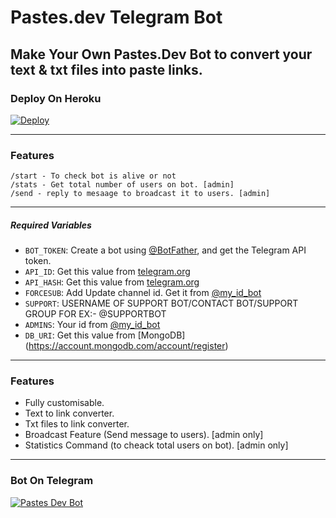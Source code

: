 # Pastes.dev Telegram Bot
Make Your Own Pastes.Dev Bot to convert your text & txt files into paste links.
---
### Deploy On Heroku

[![Deploy](https://www.herokucdn.com/deploy/button.svg)](https://heroku.com/deploy?template=https://github.com/PandazNetwork/pastebot)

---
### Features
```
/start - To check bot is alive or not
/stats - Get total number of users on bot. [admin]
/send - reply to mesaage to broadcast it to users. [admin]
```

---
##### Required Variables

* `BOT_TOKEN`: Create a bot using [@BotFather](https://telegram.me/BotFather), and get the Telegram API token.
* `API_ID`: Get this value from [telegram.org](https://my.telegram.org/apps)
* `API_HASH`: Get this value from [telegram.org](https://my.telegram.org/apps)
* `FORCESUB`: Add Update channel id. Get it from [@my_id_bot](https://t.me/my_id_bot)
* `SUPPORT`: USERNAME OF SUPPORT BOT/CONTACT BOT/SUPPORT GROUP FOR EX:- @SUPPORTBOT
* `ADMINS`: Your id from [@my_id_bot](https://t.me/my_id_bot)
* `DB_URI`: Get this value from [MongoDB] (https://account.mongodb.com/account/register)
---
### Features

- Fully customisable.
- Text to link converter.
- Txt files to link converter.
- Broadcast Feature (Send message to users). [admin only]
- Statistics Command (to cheack total users on bot). [admin only]
---
### Bot On Telegram

[![Pastes Dev Bot](https://www.google.com/url?sa=i&url=https%3A%2F%2Fwww.vecteezy.com%2Fpng%2F18930708-telegram-logo-png-telegram-icon-transparent-png&psig=AOvVaw2eMDDbHA_D__qH6Y1GgzNk&ust=1717072939908000&source=images&cd=vfe&opi=89978449&ved=0CBUQjRxqFwoTCPDZ4tjxsoYDFQAAAAAdAAAAABAE)](https://telegram.me/pastes_dev_bot)
